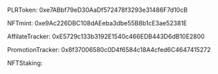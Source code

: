 PLRToken: 0xe7ABbf79eD30AaDf572478f3293e31486F7d10cB

NFTmint:  0xe9Ac226DBC108dAEeba3dbe55B8b1cE3ae52381E

AffilateTracker: 0xE5729c133b3192E1540c466EDB443D6dB10E2800

PromotionTracker: 0x8f37006580c0D4f6584c18A4cfed6C4647415272

NFTStaking: 



